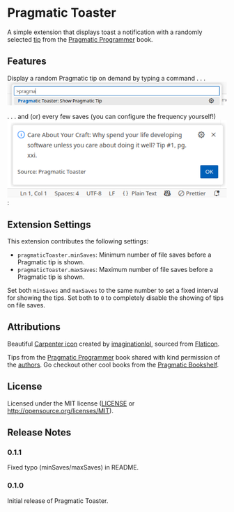 # Pragmatic Toaster

A simple extension that displays toast a notification with a randomly selected [tip]
from the [Pragmatic Programmer] book.

[tip]: https://pragprog.com/tips/
[Pragmatic Programmer]: https://pragprog.com/titles/tpp20/the-pragmatic-programmer-20th-anniversary-edition/

## Features

Display a random Pragmatic tip on demand by typing a command . . .
![Command](https://raw.githubusercontent.com/matej-almasi/pragmatic-toaster/main/images/command.png)

. . . and (or) every few saves (you can configure the frequency yourself!)
![Pragmatic tip](https://raw.githubusercontent.com/matej-almasi/pragmatic-toaster/main/images/toast.png):

## Extension Settings

This extension contributes the following settings:

- `pragmaticToaster.minSaves`: Minimum number of file saves before a Pragmatic tip is shown.
- `pragmaticToaster.maxSaves`: Maximum number of file saves before a Pragmatic tip is shown.

Set both `minSaves` and `maxSaves` to the same number to set a fixed interval for showing the
tips. Set both to `0` to completely disable the showing of tips on file saves.

## Attributions

Beautiful [Carpenter icon] created by [imaginationlol], sourced from [Flaticon].

Tips from the [Pragmatic Programmer] book shared with kind permission of the [authors].
Go checkout other cool books from the [Pragmatic Bookshelf](https://pragprog.com/).

[Carpenter icon]: https://www.flaticon.com/free-icon/wood-plane_4854604
[imaginationlol]: https://www.flaticon.com/authors/imaginationlol
[Flaticon]: https://www.flaticon.com/
[authors]: https://pragprog.com/titles/tpp20/the-pragmatic-programmer-20th-anniversary-edition/#author

## License

Licensed under the MIT license ([LICENSE](./LICENSE) or <http://opensource.org/licenses/MIT>).

## Release Notes

### 0.1.1

Fixed typo (minSaves/maxSaves) in README.

### 0.1.0

Initial release of Pragmatic Toaster.
